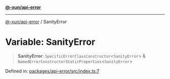 [**@-xun/api-error**](../README.md)

***

[@-xun/api-error](../README.md) / SanityError

# Variable: SanityError

> **SanityError**: `SpecificErrorClassConstructor`\<`SanityError`\> & `NamedErrorConstructorStaticProperties`\<`SanityError`\>

Defined in: [packages/api-error/src/index.ts:7](https://github.com/Xunnamius/api-utils/blob/d46566fdf0580474a9805c4abcfcefdec4f36359/packages/api-error/src/index.ts#L7)
